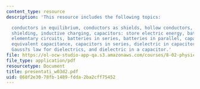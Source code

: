```yaml
---
content_type: resource
description: 'This resource includes the following topics:

  conductors in equilibrium, conductors as shields, hollow conductors, conductive
  shielding, inductive charging, capacitors: store electric energy, batteries and
  elementary circuits, batteries in series, batteries in parallel, capacitors in parallel,
  equivalent capacitance, capacitors in series, dielectric in capacitor, dielectrics,
  Gauss?s law for dielectrics, and dielectric in a capacitor.'
file: https://ol-ocw-studio-app-qa.s3.amazonaws.com/courses/8-02-physics-ii-electricity-and-magnetism-spring-2007/868f2e3078fb1489fdda2ba2cff75452_presentati_w03d2.pdf
file_type: application/pdf
resourcetype: Document
title: presentati_w03d2.pdf
uid: 868f2e30-78fb-1489-fdda-2ba2cff75452
---
```

